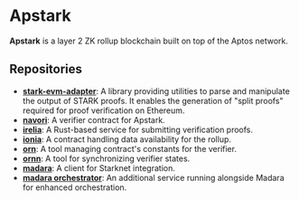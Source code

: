 # Apstark

**Apstark** is a layer 2 ZK rollup blockchain built on top of the Aptos network.

## Repositories

- [**stark-evm-adapter**](https://github.com/sota-zk-labs/stark-evm-adapter/tree/aptos-adapter): A library providing
  utilities to parse and manipulate the output of STARK proofs. It enables the generation of "split proofs" required for
  proof verification on Ethereum.
- [**navori**](https://github.com/sota-zk-labs/navori): A verifier contract for Apstark.
- [**irelia**](https://github.com/sota-zk-labs/irelia): A Rust-based service for submitting verification proofs.
- [**ionia**](https://github.com/sota-zk-labs/ionia): A contract handling data availability for the rollup.
- [**orn**](https://github.com/sota-zk-labs/orn): A tool managing contract's constants for the verifier.
- [**ornn**](https://github.com/sota-zk-labs/ornn): A tool for synchronizing verifier states.
- [**madara**](https://github.com/sota-zk-labs/madara): A client for Starknet integration.
- [**madara orchestrator**](https://github.com/sota-zk-labs/madara-orchestrator): An additional service running
  alongside Madara for enhanced orchestration.